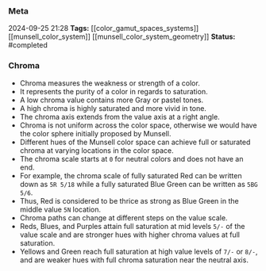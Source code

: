 ### Meta
2024-09-25 21:28
**Tags:** [[color_gamut_spaces_systems]] [[munsell_color_system]] [[munsell_color_system_geometry]]
**Status:** #completed  

### Chroma
- Chroma measures the weakness or strength of a color.
- It represents the purity of a color in regards to saturation.
- A low chroma value contains more Gray or pastel tones.
- A high chroma is highly saturated and more vivid in tone.
- The chroma axis extends from the value axis at a right angle.
- Chroma is not uniform across the color space, otherwise we would have the color sphere initially proposed by Munsell.
- Different hues of the Munsell color space can achieve full or saturated chroma at varying locations in the color space.
- The chroma scale starts at `0` for neutral colors and does not have an end.
- For example, the chroma scale of fully saturated Red can be written down as `5R 5/18` while a fully saturated Blue Green can be written as `5BG 5/6`.
- Thus, Red is considered to be thrice as strong as  Blue Green in the middle value `5N` location.
- Chroma paths can change at different steps on the value scale.
- Reds, Blues, and Purples attain full saturation at mid levels `5/-` of the value scale and are stronger hues with higher chroma values at full saturation.
- Yellows and Green reach full saturation at high value levels of `7/-` or `8/-`, and are weaker hues with full chroma saturation near the neutral axis.